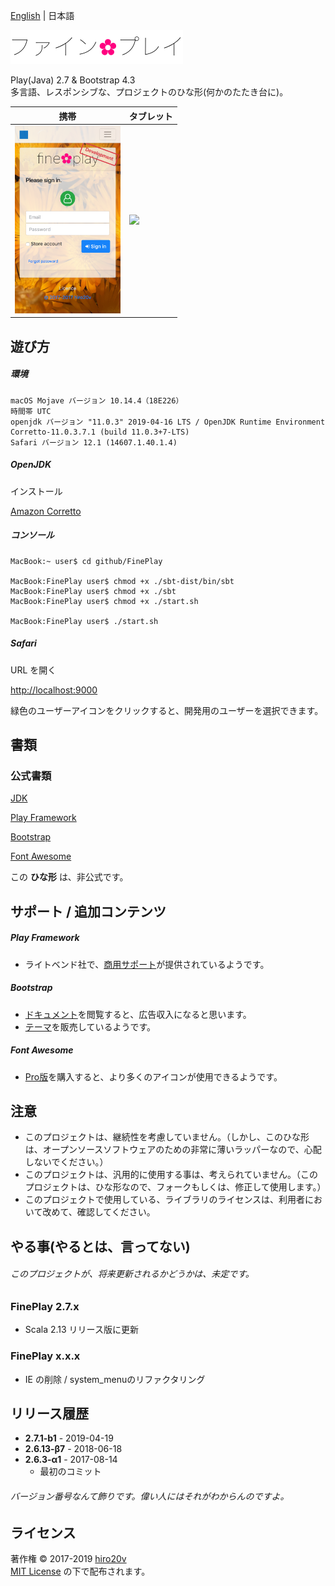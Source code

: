 [English](./README.md) | 日本語

<img src="./public/images/ja-JP/logo.png" alt="fine✿play" height="54"/>

Play(Java) 2.7 & Bootstrap 4.3  
多言語、レスポンシブな、プロジェクトのひな形(何かのたたき台に)。

| 携帯 | タブレット |
|-------|-----------|
| <img src="./public/images/iPhone.png" height="300"/>  | <img src="./public/images/iPad.png" height="400"/> |

遊び方
----------

##### 環境 #####

	macOS Mojave バージョン 10.14.4（18E226）
	時間帯 UTC
	openjdk バージョン "11.0.3" 2019-04-16 LTS / OpenJDK Runtime Environment Corretto-11.0.3.7.1 (build 11.0.3+7-LTS)
	Safari バージョン 12.1 (14607.1.40.1.4)

##### OpenJDK #####

インストール

[Amazon Corretto](https://docs.aws.amazon.com/corretto/latest/corretto-11-ug/downloads-list.html)

##### コンソール #####

	MacBook:~ user$ cd github/FinePlay

	MacBook:FinePlay user$ chmod +x ./sbt-dist/bin/sbt
	MacBook:FinePlay user$ chmod +x ./sbt
	MacBook:FinePlay user$ chmod +x ./start.sh

	MacBook:FinePlay user$ ./start.sh

##### Safari #####

URL を開く

[http://localhost:9000](http://localhost:9000)

緑色のユーザーアイコンをクリックすると、開発用のユーザーを選択できます。

書類
-------

### 公式書類 ###

[JDK](https://docs.oracle.com/javase/jp/11/docs/api/)

[Play Framework](https://www.playframework.com/documentation/2.7.x)

[Bootstrap](http://getbootstrap.com/docs/4.3)

[Font Awesome](https://fontawesome.com/how-to-use)

この **ひな形** は、非公式です。

サポート / 追加コンテンツ
---------------

##### Play Framework #####
+ ライトベンド社で、[商用サポート](https://www.lightbend.com/subscription)が提供されているようです。

##### Bootstrap #####
+ [ドキュメント](https://getbootstrap.com)を閲覧すると、広告収入になると思います。
+ [テーマ](https://themes.getbootstrap.com)を販売しているようです。

##### Font Awesome #####
+ [Pro版](https://fontawesome.com/pro)を購入すると、より多くのアイコンが使用できるようです。

注意
---------------

+ このプロジェクトは、継続性を考慮していません。（しかし、このひな形は、オープンソースソフトウェアのための非常に薄いラッパーなので、心配しないでください。）
+ このプロジェクトは、汎用的に使用する事は、考えられていません。（このプロジェクトは、ひな形なので、フォークもしくは、修正して使用します。）
+ このプロジェクトで使用している、ライブラリのライセンスは、利用者において改めて、確認してください。

やる事(やるとは、言ってない)
---------------

###### このプロジェクトが、将来更新されるかどうかは、未定です。 ######

### FinePlay 2.7.x ###
+ Scala 2.13 リリース版に更新  

### FinePlay x.x.x ###
+ IE の削除 / system_menuのリファクタリング

リリース履歴
---------------

+ **2.7.1-b1** - 2019-04-19
+ **2.6.13-β7** - 2018-06-18
+ **2.6.3-α1** - 2017-08-14
   + 最初のコミット

###### バージョン番号なんて飾りです。偉い人にはそれがわからんのですよ。

ライセンス
-------
著作権 &copy; 2017-2019 [hiro20v](https://github.com/hiro20v)  
[MIT License][mit] の下で配布されます。

[MIT]: http://opensource.org/licenses/MIT
